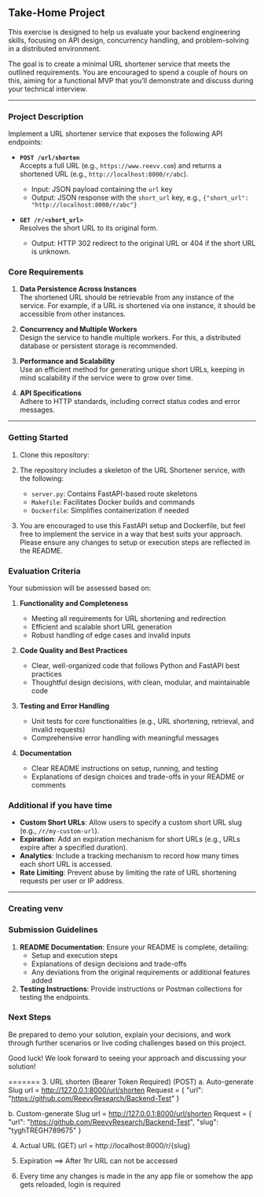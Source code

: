 ## **Take-Home Project**

This exercise is designed to help us evaluate your backend engineering skills, focusing on API design, concurrency handling, and problem-solving in a distributed environment.

The goal is to create a minimal URL shortener service that meets the outlined requirements. You are encouraged to spend a couple of hours on this, aiming for a functional MVP that you’ll demonstrate and discuss during your technical interview.

---

### **Project Description**

Implement a URL shortener service that exposes the following API endpoints:

- **`POST /url/shorten`**  
  Accepts a full URL (e.g., `https://www.reevv.com`) and returns a shortened URL (e.g., `http://localhost:8000/r/abc`).  
  - Input: JSON payload containing the `url` key
  - Output: JSON response with the `short_url` key, e.g., `{"short_url": "http://localhost:8000/r/abc"}`

- **`GET /r/<short_url>`**  
  Resolves the short URL to its original form.  
  - Output: HTTP 302 redirect to the original URL or 404 if the short URL is unknown.

### **Core Requirements**

1. **Data Persistence Across Instances**  
   The shortened URL should be retrievable from any instance of the service. For example, if a URL is shortened via one instance, it should be accessible from other instances. 

2. **Concurrency and Multiple Workers**  
   Design the service to handle multiple workers. For this, a distributed database or persistent storage is recommended.

3. **Performance and Scalability**  
   Use an efficient method for generating unique short URLs, keeping in mind scalability if the service were to grow over time.

4. **API Specifications**  
   Adhere to HTTP standards, including correct status codes and error messages.

---

### **Getting Started**

1. Clone this repository:

2. The repository includes a skeleton of the URL Shortener service, with the following:
   - `server.py`: Contains FastAPI-based route skeletons
   - `Makefile`: Facilitates Docker builds and commands
   - `Dockerfile`: Simplifies containerization if needed

3. You are encouraged to use this FastAPI setup and Dockerfile, but feel free to implement the service in a way that best suits your approach. Please ensure any changes to setup or execution steps are reflected in the README.



### **Evaluation Criteria**

Your submission will be assessed based on:

1. **Functionality and Completeness**  
   - Meeting all requirements for URL shortening and redirection
   - Efficient and scalable short URL generation
   - Robust handling of edge cases and invalid inputs

2. **Code Quality and Best Practices**  
   - Clear, well-organized code that follows Python and FastAPI best practices
   - Thoughtful design decisions, with clean, modular, and maintainable code

3. **Testing and Error Handling**  
   - Unit tests for core functionalities (e.g., URL shortening, retrieval, and invalid requests)
   - Comprehensive error handling with meaningful messages

4. **Documentation**  
   - Clear README instructions on setup, running, and testing
   - Explanations of design choices and trade-offs in your README or comments


### **Additional if you have time**

- **Custom Short URLs**: Allow users to specify a custom short URL slug (e.g., `/r/my-custom-url`).
- **Expiration**: Add an expiration mechanism for short URLs (e.g., URLs expire after a specified duration).
- **Analytics**: Include a tracking mechanism to record how many times each short URL is accessed.
- **Rate Limiting**: Prevent abuse by limiting the rate of URL shortening requests per user or IP address.

---
### **Creating venv**

### **Submission Guidelines**

1. **README Documentation**: Ensure your README is complete, detailing:
   - Setup and execution steps
   - Explanations of design decisions and trade-offs
   - Any deviations from the original requirements or additional features added
2. **Testing Instructions**: Provide instructions or Postman collections for testing the endpoints.

### **Next Steps**

Be prepared to demo your solution, explain your decisions, and work through further scenarios or live coding challenges based on this project.

Good luck! We look forward to seeing your approach and discussing your solution!


=======
3. URL shorten (Bearer Token Required) (POST)
   a. Auto-generate Slug
      url = http://127.0.0.1:8000/url/shorten
      Request = {
        "url": "https://github.com/ReevvResearch/Backend-Test"
      }

   b. Custom-generate Slug
      url = http://127.0.0.1:8000/url/shorten
      Request = {
        "url": "https://github.com/ReevvResearch/Backend-Test",
        "slug": "tyghTREGH789675"
      }

4. Actual URL (GET)
   url = http://localhost:8000/r/{slug}

5. Expiration ==> After 1hr URL can not be accessed

6. Every time any changes is made in the any app file or somehow the app gets reloaded, login is required

